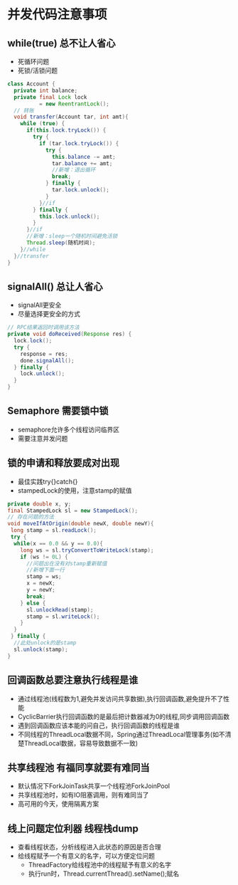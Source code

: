# 并发代码注意事项

## while(true) 总不让人省心
- 死循环问题
- 死锁/活锁问题
```java
class Account {
  private int balance;
  private final Lock lock
          = new ReentrantLock();
  // 转账
  void transfer(Account tar, int amt){
    while (true) {
      if(this.lock.tryLock()) {
        try {
          if (tar.lock.tryLock()) {
            try {
              this.balance -= amt;
              tar.balance += amt;
              //新增：退出循环
              break;
            } finally {
              tar.lock.unlock();
            }
          }//if
        } finally {
          this.lock.unlock();
        }
      }//if
      //新增：sleep一个随机时间避免活锁
      Thread.sleep(随机时间);
    }//while
  }//transfer
}
```

## signalAll() 总让人省心
- signalAll更安全
- 尽量选择更安全的方式
```java
// RPC结果返回时调用该方法   
private void doReceived(Response res) {
  lock.lock();
  try {
    response = res;
    done.signalAll();
  } finally {
    lock.unlock();
  }
}
```

## Semaphore 需要锁中锁
- semaphore允许多个线程访问临界区
- 需要注意并发问题

## 锁的申请和释放要成对出现
- 最佳实践try{}catch{}
- stampedLock的使用，注意stamp的赋值
```java
private double x, y;
final StampedLock sl = new StampedLock();
// 存在问题的方法
void moveIfAtOrigin(double newX, double newY){
 long stamp = sl.readLock();
 try {
  while(x == 0.0 && y == 0.0){
    long ws = sl.tryConvertToWriteLock(stamp);
    if (ws != 0L) {
      //问题出在没有对stamp重新赋值
      //新增下面一行
      stamp = ws;
      x = newX;
      y = newY;
      break;
    } else {
      sl.unlockRead(stamp);
      stamp = sl.writeLock();
    }
  }
 } finally {
  //此处unlock的是stamp
  sl.unlock(stamp);
}
```

## 回调函数总要注意执行线程是谁
- 通过线程池(线程数为1,避免并发访问共享数据),执行回调函数,避免提升不了性能
- CyclicBarrier执行回调函数的是最后把计数器减为0的线程,同步调用回调函数
- 遇到回调函数应该本能的问自己，执行回调函数的线程是谁
- 不同线程的ThreadLocal数据不同，Spring通过ThreadLocal管理事务(如不清楚ThreadLocal数据，容易导致数据不一致)

## 共享线程池 有福同享就要有难同当
- 默认情况下ForkJoinTask共享一个线程池ForkJoinPool
- 共享线程池时，如有IO阻塞调用，则有难同当了
- 高可用的今天，使用隔离方案

## 线上问题定位利器 线程栈dump
- 查看线程状态，分析线程进入此状态的原因是否合理
- 给线程赋予一个有意义的名字，可以方便定位问题
   - ThreadFactory给线程池中的线程赋予有意义的名字
   - 执行run时，Thread.currentThread().setName();赋名



